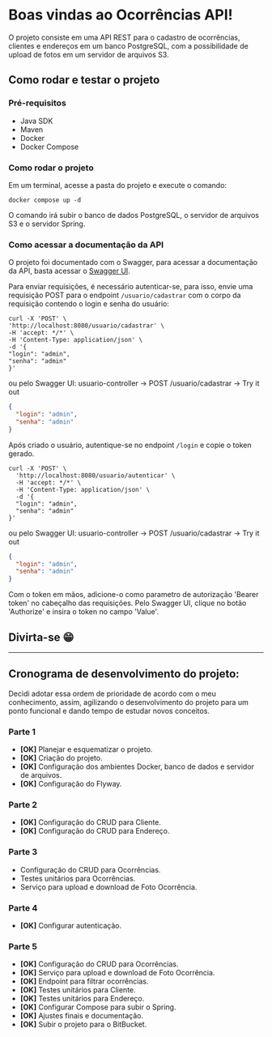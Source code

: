 # Boas vindas ao Ocorrências API!

O projeto consiste em uma API REST para o cadastro de ocorrências, clientes e endereços em um banco PostgreSQL, com a
possibilidade de upload de fotos em um servidor de arquivos S3.

## Como rodar e testar o projeto

### Pré-requisitos

- Java SDK
- Maven
- Docker
- Docker Compose

### Como rodar o projeto

Em um terminal, acesse a pasta do projeto e execute o comando:

```shell
docker compose up -d
```

O comando irá subir o banco de dados PostgreSQL, o servidor de arquivos S3 e o servidor Spring.

### Como acessar a documentação da API

O projeto foi documentado com o Swagger, para acessar a documentação da API, basta
acessar o [Swagger UI](http://localhost:8080/swagger-ui/index.html).

Para enviar requisições, é necessário autenticar-se, para isso, envie uma requisição POST para o endpoint
`/usuario/cadastrar` com o corpo da requisição contendo o login e senha do usuário:

```shell
curl -X 'POST' \
'http://localhost:8080/usuario/cadastrar' \
-H 'accept: */*' \
-H 'Content-Type: application/json' \
-d '{
"login": "admin",
"senha": "admin"
}'
```

ou pelo Swagger UI:
usuario-controller -> POST /usuario/cadastrar -> Try it out

```json
{
  "login": "admin",
  "senha": "admin"
}
```

Após criado o usuário, autentique-se no endpoint `/login` e copie o token gerado.

```shell
curl -X 'POST' \
  'http://localhost:8080/usuario/autenticar' \
  -H 'accept: */*' \
  -H 'Content-Type: application/json' \
  -d '{
  "login": "admin",
  "senha": "admin"
}'
```

ou pelo Swagger UI:
usuario-controller -> POST /usuario/cadastrar -> Try it out

```json
{
  "login": "admin",
  "senha": "admin"
}
```

Com o token em mãos, adicione-o como parametro de autorização 'Bearer token' no cabeçalho das requisições. Pelo Swagger
UI, clique no botão 'Authorize' e insira o token no campo 'Value'.

## Divirta-se 😁

---

## Cronograma de desenvolvimento do projeto:

Decidi adotar essa ordem de prioridade de acordo com o meu conhecimento, assim, agilizando o desenvolvimento do projeto
para um ponto funcional e dando tempo de estudar novos conceitos.

### Parte 1

- **[OK]** Planejar e esquematizar o projeto.
- **[OK]** Criação do projeto.
- **[OK]** Configuração dos ambientes Docker, banco de dados e servidor de arquivos.
- **[OK]** Configuração do Flyway.

### Parte 2

- **[OK]** Configuração do CRUD para Cliente.
- **[OK]** Configuração do CRUD para Endereço.

### Parte 3

- Configuração do CRUD para Ocorrências.
- Testes unitários para Ocorrências.
- Serviço para upload e download de Foto Ocorrência.

### Parte 4

- **[OK]** Configurar autenticação.

### Parte 5

- **[OK]** Configuração do CRUD para Ocorrências.
- **[OK]** Serviço para upload e download de Foto Ocorrência.
- **[OK]** Endpoint para filtrar ocorrências.
- **[OK]** Testes unitários para Cliente.
- **[OK]** Testes unitários para Endereço.
- **[OK]** Configurar Compose para subir o Spring.
- **[OK]** Ajustes finais e documentação.
- **[OK]** Subir o projeto para o BitBucket.
